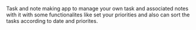 Task and note making app to manage your own task and associated notes with it with some functionalites like set your priorities and also can sort the tasks according to date and priorites.